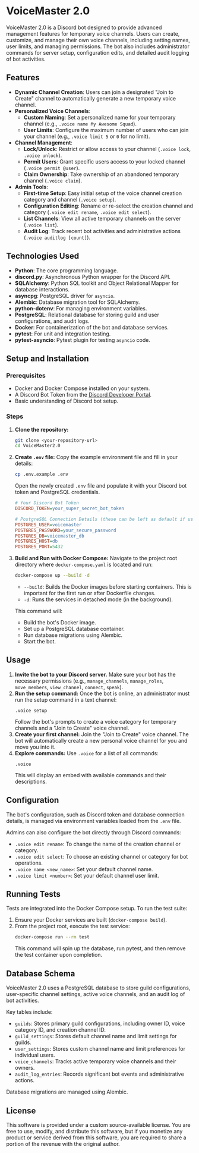 # VoiceMaster 2.0

VoiceMaster 2.0 is a Discord bot designed to provide advanced management features for temporary voice channels. Users can create, customize, and manage their own voice channels, including setting names, user limits, and managing permissions. The bot also includes administrator commands for server setup, configuration edits, and detailed audit logging of bot activities.

## Features

* **Dynamic Channel Creation**: Users can join a designated "Join to Create" channel to automatically generate a new temporary voice channel.
* **Personalized Voice Channels**:
    * **Custom Naming**: Set a personalized name for your temporary channel (e.g., `.voice name My Awesome Squad`).
    * **User Limits**: Configure the maximum number of users who can join your channel (e.g., `.voice limit 5` or `0` for no limit).
* **Channel Management**:
    * **Lock/Unlock**: Restrict or allow access to your channel (`.voice lock`, `.voice unlock`).
    * **Permit Users**: Grant specific users access to your locked channel (`.voice permit @user`).
    * **Claim Ownership**: Take ownership of an abandoned temporary channel (`.voice claim`).
* **Admin Tools**:
    * **First-time Setup**: Easy initial setup of the voice channel creation category and channel (`.voice setup`).
    * **Configuration Editing**: Rename or re-select the creation channel and category (`.voice edit rename`, `.voice edit select`).
    * **List Channels**: View all active temporary channels on the server (`.voice list`).
    * **Audit Log**: Track recent bot activities and administrative actions (`.voice auditlog [count]`).

## Technologies Used

* **Python**: The core programming language.
* **discord.py**: Asynchronous Python wrapper for the Discord API.
* **SQLAlchemy**: Python SQL toolkit and Object Relational Mapper for database interactions.
* **asyncpg**: PostgreSQL driver for `asyncio`.
* **Alembic**: Database migration tool for SQLAlchemy.
* **python-dotenv**: For managing environment variables.
* **PostgreSQL**: Relational database for storing guild and user configurations, and audit logs.
* **Docker**: For containerization of the bot and database services.
* **pytest**: For unit and integration testing.
* **pytest-asyncio**: Pytest plugin for testing `asyncio` code.

## Setup and Installation

### Prerequisites

* Docker and Docker Compose installed on your system.
* A Discord Bot Token from the [Discord Developer Portal](https://discord.com/developers/applications).
* Basic understanding of Discord bot setup.

### Steps

1.  **Clone the repository:**
    ```bash
    git clone <your-repository-url>
    cd VoiceMaster2.0
    ```

2.  **Create `.env` file:**
    Copy the example environment file and fill in your details:
    ```bash
    cp .env.example .env
    ```
    Open the newly created `.env` file and populate it with your Discord bot token and PostgreSQL credentials.
    ```ini
    # Your Discord Bot Token
    DISCORD_TOKEN=your_super_secret_bot_token

    # PostgreSQL Connection Details (these can be left as default if using Docker Compose locally)
    POSTGRES_USER=voicemaster
    POSTGRES_PASSWORD=your_secure_password
    POSTGRES_DB=voicemaster_db
    POSTGRES_HOST=db
    POSTGRES_PORT=5432
    ```
   

3.  **Build and Run with Docker Compose:**
    Navigate to the project root directory where `docker-compose.yaml` is located and run:
    ```bash
    docker-compose up --build -d
    ```
    * `--build`: Builds the Docker images before starting containers. This is important for the first run or after Dockerfile changes.
    * `-d`: Runs the services in detached mode (in the background).

    This command will:
    * Build the bot's Docker image.
    * Set up a PostgreSQL database container.
    * Run database migrations using Alembic.
    * Start the bot.

## Usage

1.  **Invite the bot to your Discord server.** Make sure your bot has the necessary permissions (e.g., `manage_channels`, `manage_roles`, `move_members`, `view_channel`, `connect`, `speak`).
2.  **Run the setup command:**
    Once the bot is online, an administrator must run the setup command in a text channel:
    ```
    .voice setup
    ```
    Follow the bot's prompts to create a voice category for temporary channels and a "Join to Create" voice channel.
3.  **Create your first channel:**
    Join the "Join to Create" voice channel. The bot will automatically create a new personal voice channel for you and move you into it.
4.  **Explore commands:**
    Use `.voice` for a list of all commands:
    ```
    .voice
    ```
    This will display an embed with available commands and their descriptions.

## Configuration

The bot's configuration, such as Discord token and database connection details, is managed via environment variables loaded from the `.env` file.

Admins can also configure the bot directly through Discord commands:
* `.voice edit rename`: To change the name of the creation channel or category.
* `.voice edit select`: To choose an existing channel or category for bot operations.
* `.voice name <new_name>`: Set your default channel name.
* `.voice limit <number>`: Set your default channel user limit.

## Running Tests

Tests are integrated into the Docker Compose setup. To run the test suite:

1.  Ensure your Docker services are built (`docker-compose build`).
2.  From the project root, execute the test service:
    ```bash
    docker-compose run --rm test
    ```
    This command will spin up the database, run pytest, and then remove the test container upon completion.

## Database Schema

VoiceMaster 2.0 uses a PostgreSQL database to store guild configurations, user-specific channel settings, active voice channels, and an audit log of bot activities.

Key tables include:
* `guilds`: Stores primary guild configurations, including owner ID, voice category ID, and creation channel ID.
* `guild_settings`: Stores default channel name and limit settings for guilds.
* `user_settings`: Stores custom channel name and limit preferences for individual users.
* `voice_channels`: Tracks active temporary voice channels and their owners.
* `audit_log_entries`: Records significant bot events and administrative actions.

Database migrations are managed using Alembic.

## License

This software is provided under a custom source-available license. You are free to use, modify, and distribute this software, but if you monetize any product or service derived from this software, you are required to share a portion of the revenue with the original author.

